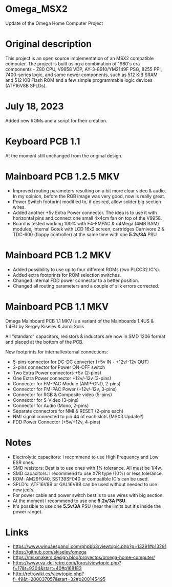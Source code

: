# Omega_MSX2
Update of the Omega Home Computer Project

# Original description

This project is an open source implementation of an MSX2 compatible computer. The project is built using a combination of 1980's era components - Z80 CPU, V9958 VDP, AY-3-8910/YM2149F PSG, 8255 PPI, 7400-series logic, and some newer components, such as 512 KiB SRAM and 512 KiB Flash ROM and a few simple programmable logic devices (ATF16V8B SPLDs).

# July 18, 2023

Added new ROMs and a script for their creation.

# Keyboard PCB 1.1

At the moment still unchanged from the original design.

# Mainboard PCB 1.2.5 MKV

* Improved routing parameters resulting on a bit more clear video & audio. In my opinion, before the RGB image was very good, now is really great.
* Power Switch footprint modified to, if desired, allow solder big section wires.
* Added another +5v Extra Power connector. The idea is to use it with horizontal pins and connect one small 4x4cm fan on top of the V9958.
* Board is tested working 100% with F4-FMPAC & o4Mega (4MB RAM) modules, internal Gotek with LCD 16x2 screen, cartridges Carnivore 2 & TDC-600 (floppy controller) at the same time with one **5.2v/3A** PSU

# Mainboard PCB 1.2 MKV

* Added possibility to use up to four different ROMs (two PLCC32 IC's).
* Added extra footprints for ROM selection switches.
* Changed internal FDD power connector to a better position.
* Changed all routing parameters and a couple of silk errors corrected.

# Mainboard PCB 1.1 MKV

Omega Mainboard PCB 1.1 MKV is a variant of the Mainboards 1.4US & 1.4EU by Sergey Kiselev & Jordi Solis

All "standard" capacitors, resistors & inductors are now in SMD 1206 format and placed at the bottom of the PCB.

New footprints for internal/external connections:

* 5-pins connector for DC-DC converter (+5v IN - +12v/-12v OUT)
* 2-pins connector for Power ON-OFF switch
* Two Extra Power connectors +5v (2-pins)
* One Extra Power connector +12v/-12v (3-pins)
* Connector for FM-PAC Module (AMP-GND, 2-pins)
* Connector for FM-PAC Power (+12v/-12v, 3-pins)
* Connector for RGB & Composite video (5-pins)
* Connector for S-Video (3-pins)
* Connector for Audio (Mono, 2-pins)
* Separate connectors for NMI & RESET (2-pins each)
* NMI signal connected to pin 44 of each slots (MSX3 Update?)
* FDD Power Connector (+5v/+12v, 4-pins)

# Notes

* Electrolytic capacitors: I recommend to use High Frequency and Low ESR ones.
* SMD resistors: Best is to use ones with 1% tolerance. All must be 1/4w.
* SMD capacitors: I recommend to use X7R type (10%) or less tolerance.
* ROM: AM29F040, SST39SF040 or compatible IC's can be used.
* SPLD's: ATF16V8B or GAL16V8B can be used without needed to use new jed's.
* For power cable and power switch best is to use wires with big section.
* At the moment I recommend to use one **5.2v/3A PSU**.
* It's possible to use one **5.5v/3A** PSU (near the limits but it's inside the power range).

# Links

* https://www.winuaespanol.com/phpbb3/viewtopic.php?p=13291#p13291
* https://github.com/skiselev/omega
* https://msxmakers.design.blog/proyectos/omega-home-computer/
* https://www.va-de-retro.com/foros/viewtopic.php?f=17&t=9304&start=40#p168183
* http://retrowiki.es/viewtopic.php?f=49&t=200037057&start=32#p200145495
